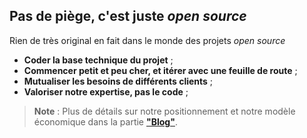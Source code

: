 ## Pas de piège, c'est juste _open source_

Rien de très original en fait dans le monde des projets _open source_

- **Coder la base technique du projet** ;
- **Commencer petit et peu cher, et itérer avec une feuille de route** ;
- **Mutualiser les besoins de différents clients** ; 
- **Valoriser notre expertise, pas le code** ;

> **Note** : Plus de détails sur notre positionnement et notre modèle économique dans la partie **["Blog"](/blog)**.
